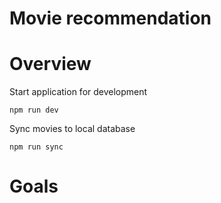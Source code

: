 # Movie recommendation

# Overview
Start application for development
```
npm run dev
```

Sync movies to local database
```
npm run sync
```
# Goals
